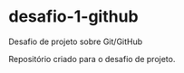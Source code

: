 # desafio-1-github

Desafio de projeto sobre Git/GitHub

Repositório criado para o desafio de projeto.
